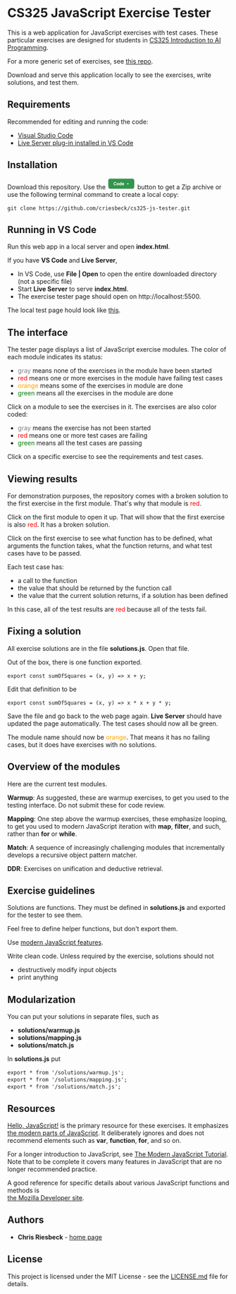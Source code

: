 # CS325 JavaScript Exercise Tester

This is a web application for JavaScript exercises with test cases. These
particular exercises are designed for students in 
[CS325 Introduction to AI Programming](https://courses.cs.northwestern.edu/325/).

For a more generic set of exercises, see [this repo](https://github.com/criesbeck/learn-js).

Download and serve this application locally to see the exercises, write solutions, and test them.

## Requirements

Recommended for editing and running the code:

* [Visual Studio Code](https://code.visualstudio.com/download) 
* [Live Server plug-in installed in VS Code](https://marketplace.visualstudio.com/items?itemName=ritwickdey.LiveServer)


## Installation

Download this repository. Use the ![](./download-code.png) button to get a Zip archive or
use the following terminal command to create a local copy:

```
git clone https://github.com/criesbeck/cs325-js-tester.git
```

## Running in VS Code

Run this web app in a local server and open **index.html**.

If you have **VS Code** and **Live Server**, 

* In VS Code, use **File | Open** to open the entire downloaded directory (not a specific file)
* Start **Live Server** to serve **index.html**.
* The exercise tester page should open on http://localhost:5500.

The local test page hould look like [this](https://criesbeck.github.io/cs325-js-tester/).

## The interface

The tester page displays a list of JavaScript exercise modules.
The color of each module indicates its status:

* <span style="color:gray">gray</span> means none of the exercises in the module have been started
* <span style="color:red">red</span> means one or more exercises in the module have failing test cases
* <span style="color:orange">orange</span> means some of the exercises in module are done
* <span style="color:green">green</span> means all the exercises in the module are done

Click on a module to see the exercises in it. The exercises are also color coded:

* <span style="color:gray">gray</span> means the exercise has not been started
* <span style="color:red">red</span> means one or more test cases are failing
* <span style="color:green">green</span> means all the test cases are passing

Click on a specific exercise to see the requirements and test cases.

## Viewing results

For demonstration purposes, the repository comes with a broken solution to the first exercise in the first module. That's why that module is <span style="color:red">red</span>. 

Click on the first module to open it up. That will show that the first exercise is also
<span style="color:red">red</span>. It has a broken solution.

Click on the first exercise to see what function has to be defined, 
what arguments the function takes, 
what the function returns, and what test cases have to be passed. 

Each test case has:

* a call to the function
* the value that should be returned by the function call
* the value that the current solution returns, if a solution has been defined

In this case, all of the test results are <span style="color:red">red</span>
because all of the tests fail.

## Fixing a solution

All exercise solutions are in the file **solutions.js**. Open that file. 

Out of the box, there is one function exported. 

```
export const sumOfSquares = (x, y) => x + y;
```

Edit that definition to be

```
export const sumOfSquares = (x, y) => x * x + y * y;
```

Save the file and go back to the web page again. **Live Server** should have updated the page automatically. 
The test cases should now all be green.

The module name should now be <span style="color:orange">orange</span>. That means it has no failing cases, 
but it does have exercises with no solutions.

## Overview of the modules

Here are the current test modules.

**Warmup**: As suggested, these are warmup exercises, to get you used to the testing interface. Do not 
submit these for code review. 

**Mapping**:  One step above the warmup exercises, these emphasize looping, to get you
used to modern JavaScript iteration
with **map**, **filter**, and such, rather than **for** or **while**.

**Match**: A sequence of increasingly challenging modules 
that incrementally develops a recursive object pattern matcher.

**DDR**: Exercises on unification and deductive retrieval.

## Exercise guidelines

Solutions are functions. They must be defined in **solutions.js** and
exported for the tester to see them.

Feel free to define helper functions, but don't export them.

Use [modern JavaScript features](https://developer.mozilla.org/en-US/docs/MDN/Guidelines/Code_guidelines/JavaScript#use_modern_js_features).

Write clean code. Unless required by the exercise, solutions should not

* destructively modify input objects
* print anything

## Modularization

You can put your solutions in separate files, such as

* **solutions/warmup.js**
* **solutions/mapping.js**
* **solutions/match.js**

In **solutions.js** put

```
export * from '/solutions/warmup.js';
export * from '/solutions/mapping.js';
export * from '/solutions/match.js';
```

## Resources

[Hello, JavaScript!](https://courses.cs.northwestern.edu/394/guides/intro-js.php) is
the primary resource for these exercises. It emphasizes
[the modern parts of JavaScript](https://developer.mozilla.org/en-US/docs/MDN/Guidelines/Code_guidelines/JavaScript#use_modern_js_features).
It deliberately ignores and does not recommend elements such as **var**, **function**, **for**, and so on.

For a longer introduction to JavaScript, see  [The Modern JavaScript Tutorial](https://javascript.info/). Note that to be complete it covers many features in JavaScript that are no longer 
recommended practice. 

A good reference for specific details about various JavaScript functions and methods is  
[the Mozilla Developer site](https://developer.mozilla.org/en-US/).


## Authors

* **Chris Riesbeck** - [home page](https://users.cs.northwestern.edu/~riesbeck/)


## License

This project is licensed under the MIT License - see the [LICENSE.md](LICENSE.md) file for details.
